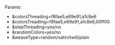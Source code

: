 Params:
- &colorsThreading=f8fae5,e69e91,a1c8e6
- &colorsTreadling=f8fae5,e69e91,a1c8e6,00ff00
- &stepThreading=yes/no
- &randomColors=yes/no
- &weaveType=random/satin/twill/plain
